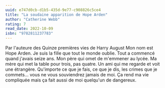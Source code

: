 ```yaml
---
uuid: e747d0cb-d1b5-435d-9e77-c908826c5ce4
title: "La soudaine apparition de Hope Arden"
author: "Catherine Webb"
rating: 7
read_date: 2022-10-09
isbn: "9782811237783"
---
```


Par l'auteure des Quinze premières vies de Harry August Mon nom est Hope Arden. Je suis la fille que tout le monde oublie. Tout a commencé quand j'avais seize ans. Mon père qui omet de m'emmener au lycée. Ma mère qui met la table pour trois, pas quatre. Un ami qui me regarde et voit une étrangère. Qu'importe ce que je fais, ce que je dis, les crimes que je commets... vous ne vous souviendrez jamais de moi. Ça rend ma vie compliquée mais ça fait aussi de moi quelqu'un de dangereux.
